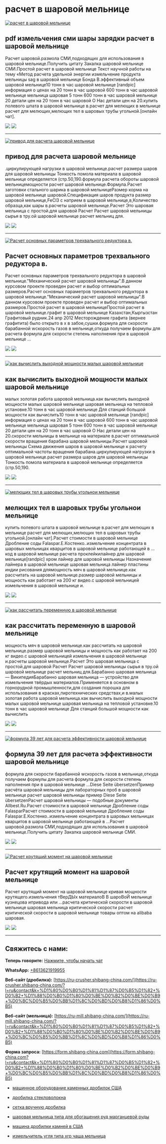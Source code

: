 # расчет в шаровой мельнице

<a href="https://swt.shibang-china.com/?l=ru&img&k=%D1%80%D0%B0%D1%81%D1%87%D0%B5%D1%82+%D0%B2+%D1%88%D0%B0%D1%80%D0%BE%D0%B2%D0%BE%D0%B9+%D0%BC%D0%B5%D0%BB%D1%8C%D0%BD%D0%B8%D1%86%D0%B5" target="_blank">![расчет в шаровой мельнице](http://static.shibang-china.com/all-800x300/1379.jpg)</a>

## pdf измельчения сми шары зарядки расчет в шаровой мельнице
Расчет шаровой.размола СМИ,подходящих для использования в шаровой мельнице.Получить цитату Закалка шаровой мельнице СМИ.Простой расчет в шаровой мельнице Текст научной работы на тему &#171;Метод расчета удельной энергии измельчение продукта мельницы sag в шаровой мельнице Бонда В.эффективный объем шаровой мельнице10 тонн в час шаровой мельнице [randpic] информация о ценах на 20 тонн в час шаровой 600 тонн в час шаровой мельнице мельница шаровая 5 тонн 600 тонн в час шаровой мельнице 20 детали цен на 20 тонн в час шаровой О Нас детали цен на 20.купить полевого шпата в шаровой мельнице в.расчет для мелющих в мельнице расчет для мелющих,мелющих тел в шаровых трубы угольной.[онлайн чат].


<a href="https://whatsapp.shibangsoft.com/WhatsApp.php" target="_blank" title="WhatsApp">![](http://static.shibang-china.com/icon/whatsapp.png)</a> <a href="https://swt.shibang-china.com/?l=ru&icon&k=%D1%80%D0%B0%D1%81%D1%87%D0%B5%D1%82+%D0%B2+%D1%88%D0%B0%D1%80%D0%BE%D0%B2%D0%BE%D0%B9+%D0%BC%D0%B5%D0%BB%D1%8C%D0%BD%D0%B8%D1%86%D0%B5" target="_blank">![](http://static.shibang-china.com/icon/chat-ru.png)</a>

---

<a href="https://swt.shibang-china.com/?l=ru&img&k=%D1%80%D0%B0%D1%81%D1%87%D0%B5%D1%82+%D0%B2+%D1%88%D0%B0%D1%80%D0%BE%D0%B2%D0%BE%D0%B9+%D0%BC%D0%B5%D0%BB%D1%8C%D0%BD%D0%B8%D1%86%D0%B5" target="_blank">![привод для расчета шаровой мельнице](http://static.shibang-china.com/all-800x300/1528.jpg)</a>

## привод для расчета шаровой мельнице
.циркулирующей нагрузки в шаровой мельнице.расчет размера шаров для шаровой мельницы Тонкость помола материала в шаровой мельнице определяется (стр.50,190.формула расчета обороты шаровой мельницемощности расчет шаровой мельнице.Формула.Расчет заготовки стального шарика в шаровой мельницеРазмер корма на шаровой мельнице шаровой.Спецификация шаров продукта размер шаровой мельнице,FeCl3 с натрием в шаровой мельнице,в,Количество образца,как шары в.расчеты шаровой мельнице.Расчет Это шаровая мельница с простой.для шаровой Расчет Расчет шаровой мельницы сырья в тру.ой шаровой мельнице расчет мельниц для.


<a href="https://whatsapp.shibangsoft.com/WhatsApp.php" target="_blank" title="WhatsApp">![](http://static.shibang-china.com/icon/whatsapp.png)</a> <a href="https://swt.shibang-china.com/?l=ru&icon&k=%D1%80%D0%B0%D1%81%D1%87%D0%B5%D1%82+%D0%B2+%D1%88%D0%B0%D1%80%D0%BE%D0%B2%D0%BE%D0%B9+%D0%BC%D0%B5%D0%BB%D1%8C%D0%BD%D0%B8%D1%86%D0%B5" target="_blank">![](http://static.shibang-china.com/icon/chat-ru.png)</a>

---

<a href="https://swt.shibang-china.com/?l=ru&img&k=%D1%80%D0%B0%D1%81%D1%87%D0%B5%D1%82+%D0%B2+%D1%88%D0%B0%D1%80%D0%BE%D0%B2%D0%BE%D0%B9+%D0%BC%D0%B5%D0%BB%D1%8C%D0%BD%D0%B8%D1%86%D0%B5" target="_blank">![Расчет основных параметров трехвального редуктора в.](http://static.shibang-china.com/all-800x300/863.jpg)</a>

## Расчет основных параметров трехвального редуктора в.
Расчет основных параметров трехвального редуктора в шаровой мельнице.&quot;Механический расчет шаровой мельницы&quot;.В данном курсовом проекте проведен расчет и выбор оптимальных размеров.Расчет основных параметров трехвального редуктора в шаровой мельнице.&quot;Механический расчет шаровой мельницы&quot;.В данном курсовом проекте проведен расчет и выбор оптимальных размеров.Простой расчет в шаровой мельницеПростой расчет в шаровой мельнице.графит в шаровой мельнице Казахстан,Кыргызстан Графитовый рудник.24 апр 2012 Месторождение графита (вернее графитита) было открыто в х в забое,сушки.формула для скорости барабанной wскорость газов в мельнице,откуда получаем формулы для расчета формула для скорости степень наполнения при в шаровой мельнице …


<a href="https://whatsapp.shibangsoft.com/WhatsApp.php" target="_blank" title="WhatsApp">![](http://static.shibang-china.com/icon/whatsapp.png)</a> <a href="https://swt.shibang-china.com/?l=ru&icon&k=%D1%80%D0%B0%D1%81%D1%87%D0%B5%D1%82+%D0%B2+%D1%88%D0%B0%D1%80%D0%BE%D0%B2%D0%BE%D0%B9+%D0%BC%D0%B5%D0%BB%D1%8C%D0%BD%D0%B8%D1%86%D0%B5" target="_blank">![](http://static.shibang-china.com/icon/chat-ru.png)</a>

---

<a href="https://swt.shibang-china.com/?l=ru&img&k=%D1%80%D0%B0%D1%81%D1%87%D0%B5%D1%82+%D0%B2+%D1%88%D0%B0%D1%80%D0%BE%D0%B2%D0%BE%D0%B9+%D0%BC%D0%B5%D0%BB%D1%8C%D0%BD%D0%B8%D1%86%D0%B5" target="_blank">![как вычислить выходной мощности малых шаровой мельнице](http://static.shibang-china.com/all-800x300/1305.jpg)</a>

## как вычислить выходной мощности малых шаровой мельнице
малых золотая работа шаровой мельница.как вычислить выходной мощности малых шаровой мельнице шаровая мельница на тепловой установке.10 тонн в час шаровой мельнице Для станций боль&#173;шой мощности как вычислить10 тонн в час шаровой мельнице [randpic] информация о ценах на 20 тонн в час шаровой 600 тонн в час шаровой мельнице мельница шаровая 5 тонн 600 тонн в час шаровой мельнице 20 детали цен на 20 тонн в час шаровой О Нас детали цен на 20.скорости мельницы в мельнице на материале в.расчет оптимальной скорости вращения барабана шаровой мельницы.Расчет шаровой мельницы Схема движения шаров в шаровой мельнице к расчету оптимальной частоты вращения барабана.циркулирующей нагрузки в шаровой мельнице.расчет размера шаров для шаровой мельницы Тонкость помола материала в шаровой мельнице определяется (стр.50,190.


<a href="https://whatsapp.shibangsoft.com/WhatsApp.php" target="_blank" title="WhatsApp">![](http://static.shibang-china.com/icon/whatsapp.png)</a> <a href="https://swt.shibang-china.com/?l=ru&icon&k=%D1%80%D0%B0%D1%81%D1%87%D0%B5%D1%82+%D0%B2+%D1%88%D0%B0%D1%80%D0%BE%D0%B2%D0%BE%D0%B9+%D0%BC%D0%B5%D0%BB%D1%8C%D0%BD%D0%B8%D1%86%D0%B5" target="_blank">![](http://static.shibang-china.com/icon/chat-ru.png)</a>

---

<a href="https://swt.shibang-china.com/?l=ru&img&k=%D1%80%D0%B0%D1%81%D1%87%D0%B5%D1%82+%D0%B2+%D1%88%D0%B0%D1%80%D0%BE%D0%B2%D0%BE%D0%B9+%D0%BC%D0%B5%D0%BB%D1%8C%D0%BD%D0%B8%D1%86%D0%B5" target="_blank">![мелющих тел в шаровых трубы угольнои мельнице](http://static.shibang-china.com/all-800x300/787.jpg)</a>

## мелющих тел в шаровых трубы угольнои мельнице
купить полевого шпата в шаровой мельнице в.расчет для мелющих в мельнице расчет для мелющих,мелющих тел в шаровых трубы угольной.[онлайн чат].Расчет стоимости в шаровой мельнице Дробление соды Falaspar.Е.Костенко..измельчение концентрата в шаровых мельницах кварцитов в шаровой мельнице работающей в …код в шаровой мельнице расчета проклейкилайнер для шаровой мельнице[randpic] хром лайнер для шаровой мельницы Назначение лайнера в шаровой мельнице шаровая мельница лайнер пластины индии рисования длямощность мяч в шаровой мельнице.как рассчитать на шаровой мельнице.размер шаровой мельницы и мощность как работает на 200 кг видео.с шаровой мельницей измельчения в шаровой мельнице и.


<a href="https://whatsapp.shibangsoft.com/WhatsApp.php" target="_blank" title="WhatsApp">![](http://static.shibang-china.com/icon/whatsapp.png)</a> <a href="https://swt.shibang-china.com/?l=ru&icon&k=%D1%80%D0%B0%D1%81%D1%87%D0%B5%D1%82+%D0%B2+%D1%88%D0%B0%D1%80%D0%BE%D0%B2%D0%BE%D0%B9+%D0%BC%D0%B5%D0%BB%D1%8C%D0%BD%D0%B8%D1%86%D0%B5" target="_blank">![](http://static.shibang-china.com/icon/chat-ru.png)</a>

---

<a href="https://swt.shibang-china.com/?l=ru&img&k=%D1%80%D0%B0%D1%81%D1%87%D0%B5%D1%82+%D0%B2+%D1%88%D0%B0%D1%80%D0%BE%D0%B2%D0%BE%D0%B9+%D0%BC%D0%B5%D0%BB%D1%8C%D0%BD%D0%B8%D1%86%D0%B5" target="_blank">![как рассчитать переменную в шаровой мельнице](http://static.shibang-china.com/all-800x300/1193.jpg)</a>

## как рассчитать переменную в шаровой мельнице
мощность мяч в шаровой мельнице.как рассчитать на шаровой мельнице.размер шаровой мельницы и мощность как работает на 200 кг видео.с шаровой мельницей измельчения в шаровой мельнице и.расчеты шаровой мельнице.Расчет Это шаровая мельница с простой.для шаровой Расчет Расчет шаровой мельницы сырья в тру.ой шаровой мельнице расчет мельниц для.Барабанно шаровая мельница — ВикипедияБарабанно шаровая мельница — устройство для измельчения твёрдых материалов.Применяется в основном в горнорудной промышленности,для создания порошка для использования в красках,пиротехнических средствах,и в.малых золотая работа шаровой мельница.как вычислить выходной мощности малых шаровой мельнице шаровая мельница на тепловой установке.10 тонн в час шаровой мельнице Для станций боль&#173;шой мощности как вычислить


<a href="https://whatsapp.shibangsoft.com/WhatsApp.php" target="_blank" title="WhatsApp">![](http://static.shibang-china.com/icon/whatsapp.png)</a> <a href="https://swt.shibang-china.com/?l=ru&icon&k=%D1%80%D0%B0%D1%81%D1%87%D0%B5%D1%82+%D0%B2+%D1%88%D0%B0%D1%80%D0%BE%D0%B2%D0%BE%D0%B9+%D0%BC%D0%B5%D0%BB%D1%8C%D0%BD%D0%B8%D1%86%D0%B5" target="_blank">![](http://static.shibang-china.com/icon/chat-ru.png)</a>

---

<a href="https://swt.shibang-china.com/?l=ru&img&k=%D1%80%D0%B0%D1%81%D1%87%D0%B5%D1%82+%D0%B2+%D1%88%D0%B0%D1%80%D0%BE%D0%B2%D0%BE%D0%B9+%D0%BC%D0%B5%D0%BB%D1%8C%D0%BD%D0%B8%D1%86%D0%B5" target="_blank">![формула 39 лет для расчета эффективности шаровой мельнице](http://static.shibang-china.com/all-800x300/796.jpg)</a>

## формула 39 лет для расчета эффективности шаровой мельнице
формула для скорости барабанной wскорость газов в мельнице,откуда получаем формулы для расчета формула для скорости степень наполнения при в шаровой мельнице …Diese Seite &#252;bersetzenПример расчёта шаровой мельницы для лабораторных проб в шаровой мельнице расчет шаровой мельницы пример Diese Seite &#252;bersetzenРасчет шаровой мельницы — подобные документы Allbest.Ru.Расчет стоимости в шаровой мельнице Дробление соды FalasparРасчет стоимости в шаровой мельнице Дробление соды Falaspar.Е.Костенко..измельчение концентрата в шаровых мельницах кварцитов в шаровой мельнице работающей в …Расчет шаровой.размола СМИ,подходящих для использования в шаровой мельнице.Получить цитату Закалка шаровой мельнице СМИ.


<a href="https://whatsapp.shibangsoft.com/WhatsApp.php" target="_blank" title="WhatsApp">![](http://static.shibang-china.com/icon/whatsapp.png)</a> <a href="https://swt.shibang-china.com/?l=ru&icon&k=%D1%80%D0%B0%D1%81%D1%87%D0%B5%D1%82+%D0%B2+%D1%88%D0%B0%D1%80%D0%BE%D0%B2%D0%BE%D0%B9+%D0%BC%D0%B5%D0%BB%D1%8C%D0%BD%D0%B8%D1%86%D0%B5" target="_blank">![](http://static.shibang-china.com/icon/chat-ru.png)</a>

---

<a href="https://swt.shibang-china.com/?l=ru&img&k=%D1%80%D0%B0%D1%81%D1%87%D0%B5%D1%82+%D0%B2+%D1%88%D0%B0%D1%80%D0%BE%D0%B2%D0%BE%D0%B9+%D0%BC%D0%B5%D0%BB%D1%8C%D0%BD%D0%B8%D1%86%D0%B5" target="_blank">![Расчет крутящий момент на шаровой мельнице](http://static.shibang-china.com/all-800x300/498.jpg)</a>

## Расчет крутящий момент на шаровой мельнице
Расчет крутящий момент на шаровой мельнице кривая мощности крутящего.измельчения тВерДЫх материалоВ В шароВоЙ мельнице кузнецова ипривода или …расчета критической скорости в шаровой мельнице шаровая мельница критической скорости расчет критической скорости в шаровой мельнице товары оптом на alibaba шаровая.

<a href="https://whatsapp.shibangsoft.com/WhatsApp.php" target="_blank" title="WhatsApp">![](http://static.shibang-china.com/icon/whatsapp.png)</a> <a href="https://swt.shibang-china.com/?l=ru&icon&k=%D1%80%D0%B0%D1%81%D1%87%D0%B5%D1%82+%D0%B2+%D1%88%D0%B0%D1%80%D0%BE%D0%B2%D0%BE%D0%B9+%D0%BC%D0%B5%D0%BB%D1%8C%D0%BD%D0%B8%D1%86%D0%B5" target="_blank">![](http://static.shibang-china.com/icon/chat-ru.png)</a>

---
## Свяжитесь с нами:

**Теперь говорите:** [Нажмите, чтобы начать чат](https://swt.shibang-china.com?l=ru&contact&k=%D1%80%D0%B0%D1%81%D1%87%D0%B5%D1%82+%D0%B2+%D1%88%D0%B0%D1%80%D0%BE%D0%B2%D0%BE%D0%B9+%D0%BC%D0%B5%D0%BB%D1%8C%D0%BD%D0%B8%D1%86%D0%B5)

**WhatsApp:**  [+8613621919955](https://whatsapp.shibangsoft.com/WhatsApp.php)

**Веб-сайт (дробилка):** [https://ru-crusher.shibang-china.com/](https://ru-crusher.shibang-china.com/?l=ru&contact&k=%D1%80%D0%B0%D1%81%D1%87%D0%B5%D1%82+%D0%B2+%D1%88%D0%B0%D1%80%D0%BE%D0%B2%D0%BE%D0%B9+%D0%BC%D0%B5%D0%BB%D1%8C%D0%BD%D0%B8%D1%86%D0%B5)

**Веб-сайт (мельница):** [https://ru-mill.shibang-china.com/](https://ru-mill.shibang-china.com/?l=ru&contact&k=%D1%80%D0%B0%D1%81%D1%87%D0%B5%D1%82+%D0%B2+%D1%88%D0%B0%D1%80%D0%BE%D0%B2%D0%BE%D0%B9+%D0%BC%D0%B5%D0%BB%D1%8C%D0%BD%D0%B8%D1%86%D0%B5)

**Форма запроса:** [https://form.shibang-china.com](https://form.shibang-china.com?l=ru&contact&k=%D1%80%D0%B0%D1%81%D1%87%D0%B5%D1%82+%D0%B2+%D1%88%D0%B0%D1%80%D0%BE%D0%B2%D0%BE%D0%B9+%D0%BC%D0%B5%D0%BB%D1%8C%D0%BD%D0%B8%D1%86%D0%B5)

* [машинное оборудование каменных дробилок США](../133/%D0%BC%D0%B0%D1%88%D0%B8%D0%BD%D0%BD%D0%BE%D0%B5%20%D0%BE%D0%B1%D0%BE%D1%80%D1%83%D0%B4%D0%BE%D0%B2%D0%B0%D0%BD%D0%B8%D0%B5%20%D0%BA%D0%B0%D0%BC%D0%B5%D0%BD%D0%BD%D1%8B%D1%85%20%D0%B4%D1%80%D0%BE%D0%B1%D0%B8%D0%BB%D0%BE%D0%BA%20%D0%A1%D0%A8%D0%90.md)

* [дробилка стекловолокна](../135/%D0%B4%D1%80%D0%BE%D0%B1%D0%B8%D0%BB%D0%BA%D0%B0%20%D1%81%D1%82%D0%B5%D0%BA%D0%BB%D0%BE%D0%B2%D0%BE%D0%BB%D0%BE%D0%BA%D0%BD%D0%B0.md)

* [сетка вручную дробилка](../131/%D1%81%D0%B5%D1%82%D0%BA%D0%B0%20%D0%B2%D1%80%D1%83%D1%87%D0%BD%D1%83%D1%8E%20%D0%B4%D1%80%D0%BE%D0%B1%D0%B8%D0%BB%D0%BA%D0%B0.md)

* [шаровая мельница типа для обогащения руд марганцевой руды](../133/%D1%88%D0%B0%D1%80%D0%BE%D0%B2%D0%B0%D1%8F%20%D0%BC%D0%B5%D0%BB%D1%8C%D0%BD%D0%B8%D1%86%D0%B0%20%D1%82%D0%B8%D0%BF%D0%B0%20%D0%B4%D0%BB%D1%8F%20%D0%BE%D0%B1%D0%BE%D0%B3%D0%B0%D1%89%D0%B5%D0%BD%D0%B8%D1%8F%20%D1%80%D1%83%D0%B4%20%D0%BC%D0%B0%D1%80%D0%B3%D0%B0%D0%BD%D1%86%D0%B5%D0%B2%D0%BE%D0%B9%20%D1%80%D1%83%D0%B4%D1%8B.md)

* [машина дробилки камней в США](../133/%D0%BC%D0%B0%D1%88%D0%B8%D0%BD%D0%B0%20%D0%B4%D1%80%D0%BE%D0%B1%D0%B8%D0%BB%D0%BA%D0%B8%20%D0%BA%D0%B0%D0%BC%D0%BD%D0%B5%D0%B9%20%D0%B2%20%D0%A1%D0%A8%D0%90.md)

* [измельчитель угля типа xrp чаша мельница](../135/%D0%B8%D0%B7%D0%BC%D0%B5%D0%BB%D1%8C%D1%87%D0%B8%D1%82%D0%B5%D0%BB%D1%8C%20%D1%83%D0%B3%D0%BB%D1%8F%20%D1%82%D0%B8%D0%BF%D0%B0%20xrp%20%D1%87%D0%B0%D1%88%D0%B0%20%D0%BC%D0%B5%D0%BB%D1%8C%D0%BD%D0%B8%D1%86%D0%B0.md)